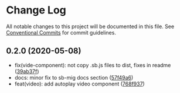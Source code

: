 # Change Log

All notable changes to this project will be documented in this file.
See [Conventional Commits](https://conventionalcommits.org) for commit guidelines.

## 0.2.0 (2020-05-08)

* fix(vide-component): not copy .sb.js files to dist, fixes in readme ([39ab37f](https://github.com/storyblok-components/components/commit/39ab37f))
* docs: minor fix to sb-mig docs section ([57f49a6](https://github.com/storyblok-components/components/commit/57f49a6))
* feat(video): add autoplay video component ([768f937](https://github.com/storyblok-components/components/commit/768f937))
